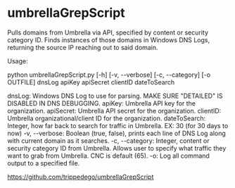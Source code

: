 # umbrellaGrepScript
Pulls domains from Umbrella via API, specified by content or security category ID.
Finds instances of those domains in Windows DNS Logs, returning the source IP reaching out to said domain.

Usage:

python umbrellaGrepScript.py [-h] [-v, --verbose] [-c, --category] [-o OUTFILE] dnsLog apiKey apiSecret clientID dateToSearch

dnsLog: Windows DNS Log to use for parsing. MAKE SURE "DETAILED" IS DISABLED IN DNS DEBUGGING.
apiKey: Umbrella API key for the organization.
apiSecret: Umbrella API secret for the organization.
clientID: Umbrella organizational/client ID for the organization.
dateToSearch: Integer, how far back to search for traffic in Umbrella. EX: 30 (for 30 days to now)
-v, --verbose: Boolean (true, false), prints each line of DNS Log along with current domain as it searches.
-c, --category: Integer, content or security category ID from Umbrella. Allows user to specify what traffic they want to grab from Umbrella. CNC is default (65).
-o: Log all command output to a specified file.


https://github.com/trippedego/umbrellaGrepScript
